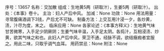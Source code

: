 序号：13657
名称：交加散
组成：生地黄5两（研取汁），生姜5两（研取汁）。
出处：《本事》卷十。
主治：妇人产后中风。
加减：None
功效：None
用法用量：寻常腹痛酒调下3钱，产后尤不可缺。
制备方法：上交互用汁浸一夕，各炒黄，渍，汁尽为度，末之。
临床应用：None
各家论述：《本事方释义》：生地黄气味甘苦微寒，入手足少阴厥阴；生姜气味辛温，入手足太阴。各捣汁，互相浸渍、炒黄，欲其气味之和也。此妇人产后中风，荣卫不通，经脉不调，欲结癥瘕者宜服之。用此二味，只取乎调气血耳。
用药禁忌：None
附注：None

